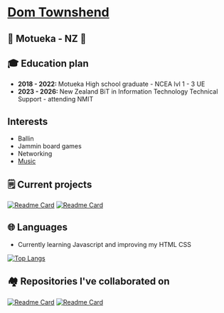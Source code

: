 <a href="https://dtownshend.com"><h1> Dom Townshend </h1></a>

<h2> 📍 Motueka - NZ 📍 </h2>

<h2> 🎓 Education plan </h2>
<ul>
<li> <strong> 2018 - 2022: </strong> Motueka High school graduate - NCEA lvl 1 - 3 UE</li>
<li> <strong> 2023 - 2026: </strong> New Zealand BiT in Information Technology Technical Support - attending NMIT </li>
</ul>

<h2> Interests </h2>
<ul>
<li> Ballin </li>
<li> Jammin board games </li>
<li> Networking </li>
<li><a href="https://open.spotify.com/user/domitron123" target="_blank"> Music </a></li>
</ul>

<h2> 🗒️ Current projects </h2>

[![Readme Card](https://gh-stats.wzernikow.com/api/pin/?username=domitron123&repo=Assessment-one-WEB504&theme=github_dark)](https://github.com/domitron123/Assessment-one-WEB504)
[![Readme Card](https://gh-stats.wzernikow.com/api/pin/?username=domitron123&repo=Personal-Site-Self-hosted&theme=github_dark)](https://github.com/domitron123/Personal-Site-Self-hosted)

<h2> 🌐 Languages </h2> 
<ul>
<li> Currently learning Javascript and improving my HTML CSS</li>
</ul>

[![Top Langs](https://gh-stats.wzernikow.com/api/top-langs/?username=domitron123&theme=github_dark&layout=compact)](https://dtownshend.com)

<h2> 🏘️ Repositories I've collaborated on </h2>

[![Readme Card](https://gh-stats.wzernikow.com/api/pin/?username=wzern&repo=12DGT-Maths-Game&theme=github_dark)](https://github.com/wzern/12DGT-Maths-Game)
[![Readme Card](https://gh-stats.wzernikow.com/api/pin/?username=wzern&repo=Retribution&theme=github_dark)](https://github.com/wzern/Retribution)
